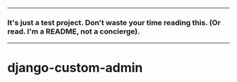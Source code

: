 *** 

### It's just a test project. Don't waste your time reading this. (Or read. I'm a README, not a concierge).

***

django-custom-admin
============
